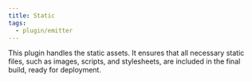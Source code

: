 ```yaml
---
title: Static
tags:
  - plugin/emitter
---
```


This plugin handles the static assets. It ensures that all necessary static files, such as images, scripts, and stylesheets, are included in the final build, ready for deployment.